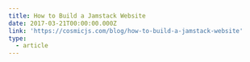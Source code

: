 ```yaml
---
title: How to Build a Jamstack Website
date: 2017-03-21T00:00:00.000Z
link: 'https://cosmicjs.com/blog/how-to-build-a-jamstack-website'
type:
  - article
---
```

